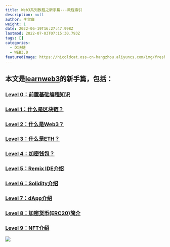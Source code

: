 ```yaml
---
title: Web3系列教程之新手篇---教程索引
description: null
author: 李留白
weight: 1
date: 2022-06-19T16:27:47.998Z
lastmod: 2022-07-03T07:15:30.793Z
tags: []
categories:
  - 区块链
  - WEB3.0
featuredImage: https://hicoldcat.oss-cn-hangzhou.aliyuncs.com/img/freshman.png
---
```


## 本文是[learnweb3](https://www.learnweb3.io/)的新手篇，包括：

### [Level 0：前置基础编程知识](https://hicoldcat.com/posts/web3/freshman-track-0)
### [Level 1：什么是区块链？](https://hicoldcat.com/posts/web3/freshman-track-1)
### [Level 2：什么是Web3？](https://hicoldcat.com/posts/web3/freshman-track-2)
### [Level 3：什么是ETH？](https://hicoldcat.com/posts/web3/freshman-track-3)
### [Level 4：加密钱包？](https://hicoldcat.com/posts/web3/freshman-track-4)
### [Level 5：Remix IDE介绍](https://hicoldcat.com/posts/web3/freshman-track-5)
### [Level 6：Solidity介绍](https://hicoldcat.com/posts/web3/freshman-track-6)
### [Level 7：dApp介绍](https://hicoldcat.com/posts/web3/freshman-track-7)
### [Level 8：加密货币(ERC20)简介](https://hicoldcat.com/posts/web3/freshman-track-8)
### [Level 9：NFT介绍](https://hicoldcat.com/posts/web3/freshman-track-9)

![](https://hicoldcat.oss-cn-hangzhou.aliyuncs.com/img/my.png)
